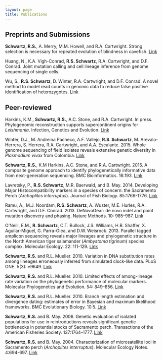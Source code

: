 ```yaml
---
layout: page
title: Publications
---
```


## Preprints and Submissions

**Schwartz, R.S.**, A. Merry, M.M. Howell, and R.A. Cartwright. Strong selection is necessary for repeated evolution of blindness in cavefish. [Link](http://dx.doi.org/10.1101/031872)

Huang, N., K.A. Vigh-Conrad, **R.S. Schwartz**, R.A. Cartwright, and D.F. Conrad. Joint mutation calling and cell lineage inference from genome sequencing of single cells.

Wu, S., **R.S. Schwartz**, D. Winter, R.A. Cartwright, and D.F. Conrad. A novel method to model read counts in genomic data to reduce false positive identification of heterozygotes. [Link](http://dx.doi.org/10.1101/031724)


## Peer-reviewed

Harkins, K.M., **Schwartz, R.S.**, A.C. Stone, and R.A. Cartwright. In press. Phylogenomic reconstruction supports supercontinent origins for <i>Leishmania</i>. Infection, Genetics and Evolution. [Link](http://biorxiv.org/content/early/2015/10/13/028969)

Winter, D.J., M. Andreina Pacheco, A.F. Vallejo, **R.S. Schwartz**, M. Arevalo-Herrera, S. Herrera, R.A. Cartwright, and A.A. Escalante. 2015. Whole genome sequencing of field isolates reveals extensive genetic diversity in <i>Plasmodium vivax</i> from Colombia. [Link](http://www.plosntds.org/article/info:doi/10.1371/journal.pntd.0004252)

**Schwartz, R.S.**, K.M Harkins, A.C. Stone, and R.A. Cartwright. 2015. A composite genome approach to identify phylogenetically informative data from next-generation sequencing. BMC Bioinformatics. 16:193. [Link](http://www.biomedcentral.com/1471-2105/16/193/)

Lavretsky, P., **R.S. Schwartz**, M.R. Baerwald, and B. May. 2014. Developing Major Histocompatibility markers in a species of concern: the Sacramento Perch (<i>Archoplites interruptus</i>). Journal of Fish Biology. 85:1766-1776. [Link](http://www.researchgate.net/profile/Philip_Lavretsky/publication/265912759_Developing_major_histocompatibility_markers_in_a_species_of_concern_the_Sacramento_perch_Archoplites_interruptus/links/542d84a20cf29bbc126d3897.pdf)

Ramu, A., M.J. Noordam, **R.S. Schwartz**, A. Wuster, M.E. Hurles, R.A. Cartwright, and D.F. Conrad. 2013. DeNovoGear: de novo indel and point mutation discovery and phasing. Nature Methods. 10: 985–987. [Link](http://www.nature.com/nmeth/journal/v10/n10/full/nmeth.2611.html)

O’Neill, E.M., **R. Schwartz**, C.T. Bullock, J.S. Williams, H.B. Shaffer, X. Aguilar-Miguel, G. Parra-Olea, and D.W. Weisrock. 2013. Parallel tagged amplicon sequencing reveals major lineages and phylogenetic structure in the North American tiger salamander (<i>Ambystoma tigrinum</i>) species complex. Molecular Ecology. 22: 111-129. [Link](https://www.eeb.ucla.edu/Faculty/Shaffer/pubs/O'NeilMolEcol2012.pdf)

**Schwartz, R.S.** and R.L. Mueller. 2010. Variation in DNA substitution rates among lineages erroneously inferred from simulated clock-like data. PLoS ONE. 5(3): e9649. [Link](http://journals.plos.org/plosone/article?id=10.1371/journal.pone.0009649)

**Schwartz, R.S.** and R.L. Mueller. 2010. Limited effects of among-lineage rate variation on the phylogenetic performance of molecular markers. Molecular Phylogenetics and Evolution. 54: 849–856. [Link](http://www.sciencedirect.com/science/article/pii/S1055790309005314)

**Schwartz, R.S.** and R.L. Mueller. 2010. Branch length estimation and divergence dating: estimates of error in Bayesian and maximum likelihood frameworks. BMC Evolutionary Biology. 10:5. [Link](http://www.biomedcentral.com/1471-2148/10/5/)

**Schwartz, R.S.** and B. May. 2008. Genetic evaluation of isolated populations for use in reintroductions reveals significant genetic bottlenecks in potential stocks of Sacramento perch. Transactions of the American Fisheries Society. 137:1764–1777. [Link](http://www.tandfonline.com/doi/full/10.1577/T07-241.1)

**Schwartz, R.S.** and B. May. 2004. Characterization of microsatellite loci in Sacramento perch (<i>Archoplites interruptus</i>). Molecular Ecology Notes. 4:694-697. [Link](http://animalscience.ucdavis.edu/gvl/Conservation_Genetics_Fund/Publications_3_files/2004%20-%20Schwartz%20primer%20note.pdf)
